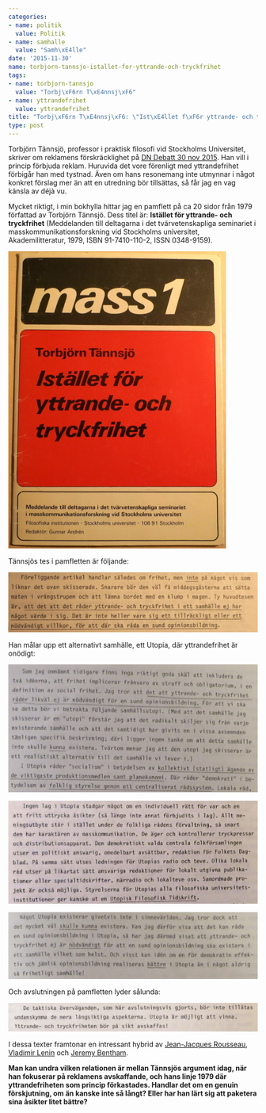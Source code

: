```yaml
---
categories:
- name: politik
  value: Politik
- name: samhalle
  value: "Samh\xE4lle"
date: '2015-11-30'
name: torbjorn-tannsjo-istallet-for-yttrande-och-tryckfrihet
tags:
- name: torbjorn-tannsjo
  value: "Torbj\xF6rn T\xE4nnsj\xF6"
- name: yttrandefrihet
  value: yttrandefrihet
title: "Torbj\xF6rn T\xE4nnsj\xF6: \"Ist\xE4llet f\xF6r yttrande- och tryckfrihet\""
type: post
---
```

Torbjörn Tännsjö, professor i praktisk filosofi vid Stockholms Universitet, skriver om reklamens förskräcklighet på [DN Debatt 30 nov 2015](http://www.dn.se/debatt/reklamen-ar-skadlig-for-samhallet-och-klimatet/). Han vill i princip förbjuda reklam. Huruvida det vore förenligt med yttrandefrihet förbigår han med tystnad. Även om hans resonemang inte utmynnar i något konkret förslag mer än att en utredning bör tillsättas, så får jag en vag känsla av déjà vu.

Mycket riktigt, i min bokhylla hittar jag en pamflett på ca 20 sidor från 1979 författad av Torbjörn Tännsjö. Dess titel är: **Istället för yttrande- och tryckfrihet** (Meddelanden till deltagarna i det tvärvetenskapliga seminariet i masskommunikationsforskning vid Stockholms universitet, Akademilitteratur, 1979, ISBN 91-7410-110-2, ISSN 0348-9159).

[![Istället-för-yttrande-och-tryckfrihet](/files/istc3a4llet-fc3b6r-yttrande-och-tryckfrihet.jpg)](/files/istc3a4llet-fc3b6r-yttrande-och-tryckfrihet.jpg)

Tännsjös tes i pamfletten är följande:

[![tesen](/files/tesen.jpg)](/files/tesen.jpg)

Han målar upp ett alternativt samhälle, ett Utopia, där yttrandefrihet är onödigt:

[![utopia-1](/files/utopia-1.jpg)](/files/utopia-1.jpg)

[![utopia-2](/files/utopia-21.jpg)](/files/utopia-21.jpg)

[![utopia-3](/files/utopia-3.jpg)](/files/utopia-3.jpg)

Och avslutningen på pamfletten lyder sålunda:

[![slutsatsen](/files/slutsatsen1.jpg)](/files/slutsatsen1.jpg)

I dessa texter framtonar en intressant hybrid av [Jean-Jacques Rousseau](https://en.wikipedia.org/wiki/Jean-Jacques_Rousseau), [Vladimir Lenin](https://en.wikipedia.org/wiki/Vladimir_Lenin) och [Jeremy Bentham](https://en.wikipedia.org/wiki/Jeremy_Bentham).

**Man kan undra vilken relationen är mellan Tännsjös argument idag, när han fokuserar på reklamens avskaffande, och hans linje 1979 där yttrandefriheten som princip förkastades. Handlar det om en genuin förskjutning, om än kanske inte så långt? Eller har han lärt sig att paketera sina åsikter litet bättre?**
